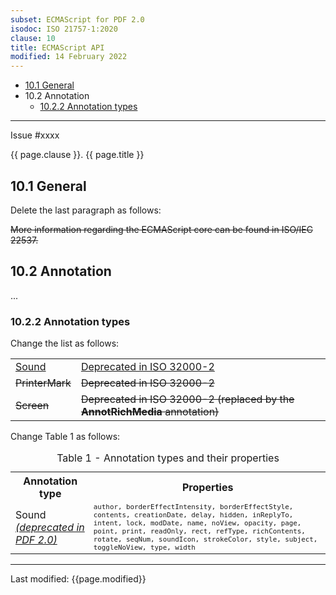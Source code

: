 ```yaml
---
subset: ECMAScript for PDF 2.0
isodoc: ISO 21757-1:2020
clause: 10
title: ECMAScript API
modified: 14 February 2022
---
```


<ul>
    <li><a href="#H10.1">10.1 General</a>
    </li>
    <li>10.2 Annotation
        <ul>
            <li><a href="#H10.2.2">10.2.2 Annotation types</a>
            </li>
        </ul>
    </li>
</ul>
<hr>

<link rel="stylesheet" href="../assets/iso-style.css">
<div class="isostyle">
<div class="fixedpopup" id="issuelink">
	Issue #xxxx
</div>


<p class="fake-h1">{{ page.clause }}. {{ page.title }}</p>

<h2 id="H10.1">10.1 General</h2>

<p class="location">Delete the last paragraph as follows:</p>

<p>
<del onMouseEnter="mouseEnter(this)" data-issue="70" data-iso="approved">More information regarding the ECMAScript core can be found in ISO/IEC 22537.</del>
</p>

<h2 id="H10.2">10.2 Annotation</h2>

<p>...</p>

<h3 id="H10.2.2">10.2.2 Annotation types</h3>

<p class="location">Change the list as follows:</p>

<table style="border: none;">
<tr style="border: none;">
    <td style="border: none;"><ins onMouseEnter="mouseEnter(this)" data-issue="82" data-iso="approved">Sound</ins></td>
    <td style="border: none;"><ins onMouseEnter="mouseEnter(this)" data-issue="82" data-iso="approved">Deprecated in ISO 32000-2</ins></td>
</tr>
<tr style="border: none;">
    <td style="border: none;"><del onMouseEnter="mouseEnter(this)" data-issue="82" data-iso="approved">PrinterMark</del></td>
    <td style="border: none;"><del onMouseEnter="mouseEnter(this)" data-issue="82" data-iso="approved">Deprecated in ISO 32000-2</del></td>
</tr>
<tr style="border: none;">
    <td style="border: none;"><del onMouseEnter="mouseEnter(this)" data-issue="82" data-iso="approved">Screen</del></td>
    <td style="border: none;"><del onMouseEnter="mouseEnter(this)" data-issue="82" data-iso="approved">Deprecated in ISO 32000-2 (replaced by the <b>AnnotRichMedia</b> annotation)</del></td>
</tr>
</table>

<p class="location">Change Table 1 as follows:</p>

<table>
  <caption id="Table1">Table 1 - Annotation types and their properties</caption>
  <tr>
    <th>Annotation type</th>
    <th>Properties</th>
  </tr>
  <tr>
    <td>Sound <ins onMouseEnter="mouseEnter(this)" data-issue="82" data-iso="approved"><i>(deprecated in PDF 2.0)</i></ins></td>
    <td style="font-family: monospace; font-size: smaller;">author, borderEffectIntensity, borderEffectStyle, contents, creationDate, delay, hidden, inReplyTo, intent, lock, modDate, name, noView, opacity, page, point, print, readOnly, rect, refType, richContents, rotate, seqNum, soundIcon, strokeColor, style, subject, toggleNoView, type, width</td>
  </tr>
</table>

</div>


<hr>
<p class="footnote">Last modified: {{page.modified}}</p>
